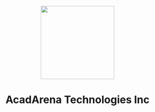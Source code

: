 <p align="center">
  <img src="https://acadarena-s3-bucket-dev-ph.s3.ap-southeast-1.amazonaws.com/public/AcadArena_branding.svg" height="200" />
</p>
<h1 align="center">AcadArena Technologies Inc</h1>
